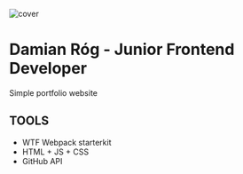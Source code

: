 ![cover](https://damianr10.github.io/og.png)

<!-- # WTF Webpack Starter Kit 

Simple toolkit for your static websites development.

## How to use it?

Click on `Use this template` button to generate a new repository based on this starter kit. After that clone it to your computer, go to the project directory in console and type `npm install`.

## Available scripts

`npm run start` - runs development mode

`npm run build` - runs build process for production

`npm run publish` - runs build process and publish the page using `gh-pages` branch -->

# Damian Róg - Junior Frontend Developer

Simple portfolio website

## TOOLS

- WTF Webpack starterkit
- HTML + JS + CSS
- GitHub API